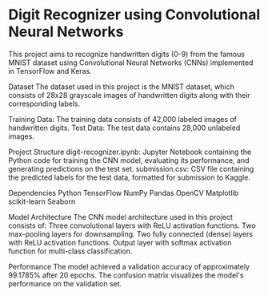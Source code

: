 # Digit Recognizer using Convolutional Neural Networks
This project aims to recognize handwritten digits (0-9) from the famous MNIST dataset using Convolutional Neural Networks (CNNs) implemented in TensorFlow and Keras.

Dataset
The dataset used in this project is the MNIST dataset, which consists of 28x28 grayscale images of handwritten digits along with their corresponding labels.

Training Data: The training data consists of 42,000 labeled images of handwritten digits.
Test Data: The test data contains 28,000 unlabeled images.

Project Structure
digit-recognizer.ipynb: Jupyter Notebook containing the Python code for training the CNN model, evaluating its performance, and generating predictions on the test set.
submission.csv: CSV file containing the predicted labels for the test data, formatted for submission to Kaggle.

Dependencies
Python
TensorFlow
NumPy
Pandas
OpenCV
Matplotlib
scikit-learn
Seaborn

Model Architecture
The CNN model architecture used in this project consists of:
Three convolutional layers with ReLU activation functions.
Two max-pooling layers for downsampling.
Two fully connected (dense) layers with ReLU activation functions.
Output layer with softmax activation function for multi-class classification.

Performance
The model achieved a validation accuracy of approximately 99.1785% after 20 epochs. 
The confusion matrix visualizes the model's performance on the validation set.
